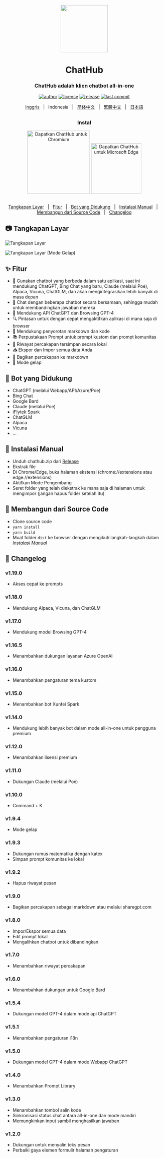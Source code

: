 <p align="center">
    <img src="./src/assets/icon.png" width="150">
</p>

<h1 align="center">ChatHub</h1>

<div align="center">

### ChatHub adalah klien chatbot all-in-one

[![author][author-image]][author-url]
[![license][license-image]][license-url]
[![release][release-image]][release-url]
[![last commit][last-commit-image]][last-commit-url]  

[Inggris](README.md) &nbsp;&nbsp;|&nbsp;&nbsp; Indonesia &nbsp;&nbsp;|&nbsp;&nbsp; [简体中文](README_ZH-CN.md) &nbsp;&nbsp;|&nbsp;&nbsp; [繁體中文](README_ZH-TW.md) &nbsp;&nbsp;|&nbsp;&nbsp; [日本語](README_JA.md)

##    
    
### Instal
    
<a href="https://chrome.google.com/webstore/detail/chathub-all-in-one-chatbo/iaakpnchhognanibcahlpcplchdfmgma?utm_source=github"><img src="https://user-images.githubusercontent.com/64502893/231991498-8df6dd63-727c-41d0-916f-c90c15127de3.png" width="200" alt="Dapatkan ChatHub untuk Chromium"></a>
<a href="https://microsoftedge.microsoft.com/addons/detail/chathub-allinone-chat/kdlmggoacmfoombiokflpeompajfljga?utm_source=github"><img src="https://user-images.githubusercontent.com/64502893/231991158-1b54f831-2fdc-43b6-bf9a-f894000e5aa8.png" width="160" alt="Dapatkan ChatHub untuk Microsoft Edge"></a>
    
##

[Tangkapan Layar](#-tangkapan-layar) &nbsp;&nbsp;|&nbsp;&nbsp; [Fitur](#-fitur) &nbsp;&nbsp;|&nbsp;&nbsp; [Bot yang Didukung](#-supported-bots) &nbsp;&nbsp;|&nbsp;&nbsp; [Instalasi Manual](#-instalasi-manual) &nbsp;&nbsp;|&nbsp;&nbsp; [Membangun dari Source Code](#-membangun-dari-source-code) &nbsp;&nbsp;|&nbsp;&nbsp; [Changelog](#-changelog)
    
[author-image]: https://img.shields.io/badge/author-wong2-blue.svg
[author-url]: https://github.com/wong2
[license-image]: https://img.shields.io/github/license/chathub-dev/chathub?color=blue
[license-url]: https://github.com/chathub-dev/chathub/blob/main/LICENSE
[release-image]: https://img.shields.io/github/v/release/chathub-dev/chathub?color=blue
[release-url]: https://github.com/chathub-dev/chathub/releases/latest
[last-commit-image]: https://img.shields.io/github/last-commit/chathub-dev/chathub?label=last%20commit
[last-commit-url]: https://github.com/chathub-dev/chathub/commits

</div>

##

## 📷 Tangkapan Layar

![Tangkapan Layar](screenshots/extension.png?raw=true)

![Tangkapan Layar (Mode Gelap)](screenshots/dark.png?raw=true)

## ✨ Fitur

- 🤖 Gunakan chatbot yang berbeda dalam satu aplikasi, saat ini mendukung ChatGPT, Bing Chat yang baru, Claude (melalui Poe), Alpaca, Vicuna, ChatGLM,  dan akan mengintegrasikan lebih banyak di masa depan
- 💬 Chat dengan beberapa chatbot secara bersamaan, sehingga mudah untuk membandingkan jawaban mereka
- 🚀 Mendukung API ChatGPT dan Browsing GPT-4
- 🔍 Pintasan untuk dengan cepat mengaktifkan aplikasi di mana saja di browser
- 🎨 Mendukung penyorotan markdown dan kode
- 📚 Perpustakaan Prompt untuk prompt kustom dan prompt komunitas
- 💾 Riwayat percakapan tersimpan secara lokal
- 📥 Ekspor dan Impor semua data Anda
- 🔗 Bagikan percakapan ke markdown
- 🌙 Mode gelap

## 🤖 Bot yang Didukung

* ChatGPT (melalui Webapp/API/Azure/Poe)
* Bing Chat
* Google Bard
* Claude (melalui Poe)
* iFlytek Spark
* ChatGLM
* Alpaca
* Vicuna
* ...

## 🔧 Instalasi Manual

- Unduh chathub.zip dari [Release](https://github.com/chathub-dev/chathub/releases)
- Ekstrak file
- Di Chrome/Edge, buka halaman ekstensi (chrome://extensions atau edge://extensions)
- Aktifkan Mode Pengembang
- Seret folder yang telah diekstrak ke mana saja di halaman untuk mengimpor (jangan hapus folder setelah itu)

## 🔨 Membangun dari Source Code

- Clone source code
- `yarn install`
- `yarn build`
- Muat folder `dist` ke browser dengan mengikuti langkah-langkah dalam _Instalasi Manual_

## 📜 Changelog

### v1.19.0

- Akses cepat ke prompts

### v1.18.0

- Mendukung Alpaca, Vicuna, dan ChatGLM

### v1.17.0

- Mendukung model Browsing GPT-4

### v1.16.5

- Menambahkan dukungan layanan Azure OpenAI

### v1.16.0

- Menambahkan pengaturan tema kustom

### v1.15.0

- Menambahkan bot Xunfei Spark

### v1.14.0

- Mendukung lebih banyak bot dalam mode all-in-one untuk pengguna premium

### v1.12.0

- Menambahkan lisensi premium

### v1.11.0

- Dukungan Claude (melalui Poe)

### v1.10.0

- Command + K

### v1.9.4

- Mode gelap

### v1.9.3

- Dukungan rumus matematika dengan katex
- Simpan prompt komunitas ke lokal

### v1.9.2

- Hapus riwayat pesan

### v1.9.0

- Bagikan percakapan sebagai markdown atau melalui sharegpt.com

### v1.8.0

- Impor/Ekspor semua data
- Edit prompt lokal
- Mengalihkan chatbot untuk dibandingkan

### v1.7.0

- Menambahkan riwayat percakapan

### v1.6.0

- Menambahkan dukungan untuk Google Bard

### v1.5.4

- Dukungan model GPT-4 dalam mode api ChatGPT

### v1.5.1

- Menambahkan pengaturan i18n

### v1.5.0

- Dukungan model GPT-4 dalam mode Webapp ChatGPT

### v1.4.0

- Menambahkan Prompt Library

### v1.3.0

- Menambahkan tombol salin kode
- Sinkronisasi status chat antara all-in-one dan mode mandiri
- Memungkinkan input sambil menghasilkan jawaban

### v1.2.0

- Dukungan untuk menyalin teks pesan
- Perbaiki gaya elemen formulir halaman pengaturan
